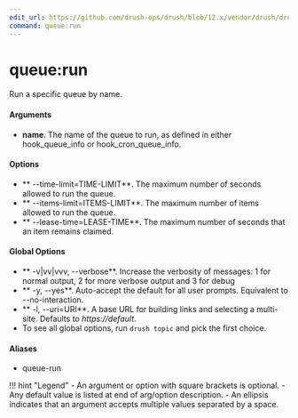 ```yaml
---
edit_url: https://github.com/drush-ops/drush/blob/12.x/vendor/drush/drush/src/Commands/core/QueueCommands.php
command: queue:run
---
```

# queue:run

Run a specific queue by name.

#### Arguments

- **name**. The name of the queue to run, as defined in either hook_queue_info or hook_cron_queue_info.

#### Options

- ** --time-limit=TIME-LIMIT**. The maximum number of seconds allowed to run the queue.
- ** --items-limit=ITEMS-LIMIT**. The maximum number of items allowed to run the queue.
- ** --lease-time=LEASE-TIME**. The maximum number of seconds that an item remains claimed.

#### Global Options

- ** -v|vv|vvv, --verbose**. Increase the verbosity of messages: 1 for normal output, 2 for more verbose output and 3 for debug
- ** -y, --yes**. Auto-accept the default for all user prompts. Equivalent to --no-interaction.
- ** -l, --uri=URI**. A base URL for building links and selecting a multi-site. Defaults to *https://default*.
- To see all global options, run <code>drush topic</code> and pick the first choice.

#### Aliases

- queue-run

!!! hint "Legend"
    - An argument or option with square brackets is optional.
    - Any default value is listed at end of arg/option description.
    - An ellipsis indicates that an argument accepts multiple values separated by a space.